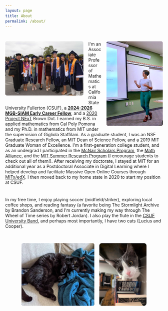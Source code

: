 ```yaml
---
layout: page
title: About
permalink: /about/
---
```

<h1 aria-label="About"></h1>
<!-- Left image -->
<img src="/images/grads23.JPG" alt="Group photo" style="float: left; max-width: 250px; margin-right: 1rem; margin-bottom: 1rem; border-radius: 5px;" />

<!-- Right image -->
<img src="/images/siuetalk3.jpg" alt="Presentation photo" style="float: right; max-width: 180px; margin-left: 1rem; margin-bottom: 1rem; border-radius: 5px;" />

<p>
I'm an Associate Professor of Mathematics at California State University Fullerton (CSUF), a <a href="https://www.siam.org/publications/siam-news/articles/2024-class-of-mgb-siam-early-career-fellows/"><strong>2024-2026 MGB-SIAM Early Career Fellow</strong></a>, and a <a href="https://maa.org/maa-project-next/" style="color:3366CC">2020 Project NExT</a> Brown Dot.
    I earned my B.S. in applied mathematics from Cal Poly Pomona and my Ph.D. in mathematics from MIT under the supervision of Gigliola Staffilani.
    As a graduate student, I was an NSF Graduate Research Fellow, an MIT Dean of Science Fellow, and a 2019 MIT Graduate Woman of Excellence.
    I'm a first-generation college student, and as an undergrad I participated in the <a href="https://www.cpp.edu/mcnair/index.shtml" style="color:3366CC">McNair Scholars Program</a>, 
    the <a href="https://www.mathalliance.org/" style="color:3366CC">Math Alliance</a>, and the <a href="https://oge.mit.edu/graddiversity/msrp/" style="color:3366CC">MIT Summer Research Program</a> 
    (I encourage students to check out all of them!). After receiving my doctorate, 
    I stayed at MIT for an additional year as a Postdoctoral Associate in Digital Learning where I helped develop and facilitate 
    Massive Open Online Courses through <a href="https://www.edx.org/school/mitx" style="color:3366CC">MITx/edX</a>.
    I then moved back to my home state in 2020 to start my position at CSUF.
</p>

<!-- Clear previous float -->
<div style="clear: both;"></div>

<div style="margin-top: 1.5rem;"></div>

<p>
In my free time, I enjoy playing soccer (midfield/striker), exploring local coffee shops, and reading fantasy (a favorite being 
    The Stormlight Archive by Brandon Sanderson, and I'm currently making my way through The Wheel of Time series by Robert Jordan).
    I also play the flute in the <a href="https://www.fullerton.edu/arts/music/students/ensembles/band.php" style="color:3366CC">CSUF University Band</a>, 
    and perhaps most importantly, I have two cats (Lucius and Cooper).
</p>

<!-- Clear any previous floats -->
<div style="clear: both;"></div>

<!-- Side-by-side cat photos centered horizontally -->
<div style="display: flex; gap: 1rem; justify-content: center; margin-top: 2rem;">
  <div>
    <img src="/images/lucius.jpg" alt="Cat on blanket" style="max-height: 200px; width: 100%; border-radius: 5px;" />
    <div style="text-align: center; font-size: 0.9rem; margin-top: 0.25rem;"></div>
  </div>
  <div>
    <img src="/images/cooper.jpg" alt="Cat with book" style="max-height: 200px; width: 100%; border-radius: 8px;" />
    <div style="text-align: center; font-size: 0.9rem; margin-top: 0.25rem;"></div>
  </div>
</div>


